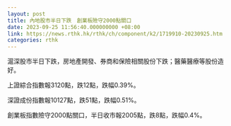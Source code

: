 ```yaml
---
layout: post
title: 內地股市半日下跌　創業板險守2000點關口
date: 2023-09-25 11:56:40.000000000 +08:00
link: https://news.rthk.hk/rthk/ch/component/k2/1719910-20230925.htm
categories: rthk
---
```


滬深股市半日下跌，房地產開發、券商和保險相關股份下跌；醫藥醫療等股份造好。

上證綜合指數報3120點，跌12點，跌幅0.39%。

深證成份指數報10127點，跌51點，跌幅0.51%。

創業板指數險守2000點關口，半日收市報2005點，跌8點，跌幅0.4%。
